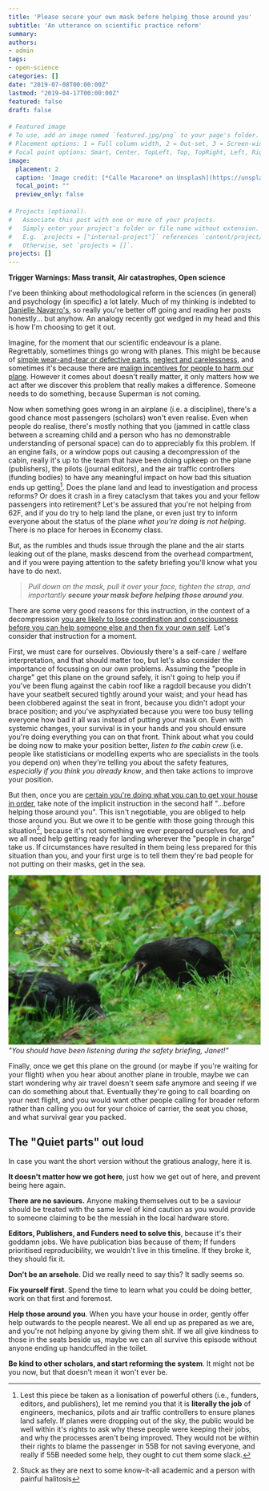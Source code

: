 ```yaml
---
title: 'Please secure your own mask before helping those around you'
subtitle: 'An utterance on scientific practice reform'
summary: 
authors:
- admin
tags:
- open-science
categories: []
date: "2019-07-08T00:00:00Z"
lastmod: "2019-04-17T00:00:00Z"
featured: false
draft: false

# Featured image
# To use, add an image named `featured.jpg/png` to your page's folder.
# Placement options: 1 = Full column width, 2 = Out-set, 3 = Screen-width
# Focal point options: Smart, Center, TopLeft, Top, TopRight, Left, Right, BottomLeft, Bottom, BottomRight
image: 
  placement: 2
  caption: 'Image credit: [*Calle Macarone* on Unsplash](https://unsplash.com/photos/15wIddvL5dU)'
  focal_point: ""
  preview_only: false

# Projects (optional).
#   Associate this post with one or more of your projects.
#   Simply enter your project's folder or file name without extension.
#   E.g. `projects = ["internal-project"]` references `content/project/deep-learning/index.md`.
#   Otherwise, set `projects = []`.
projects: []
---
```


**Trigger Warnings: Mass transit, Air catastrophes, Open science**


I've been thinking about methodological reform in the sciences (in general) and psychology (in specific) a lot lately. Much of my thinking is indebted to [Danielle Navarro's](https://djnavarro.net/), so really you're better off going and reading her posts honestly... but anyhow. An analogy recently got wedged in my head and this is how I'm choosing to get it out. 

Imagine, for the moment that our scientific endeavour is a plane. Regrettably, sometimes things go wrong with planes. This might be because of [simple wear-and-tear or defective  parts](https://genomebiology.biomedcentral.com/articles/10.1186/s13059-016-1044-7), [neglect and carelessness](http://opim.wharton.upenn.edu/DPlab/papers/publishedPapers/Simmons_2011_False-Positive%20Psychology.pdf), and sometimes it's because there are [malign incentives for people to harm our plane](https://www.apa.org/science/about/psa/2011/12/diederik-stapel). However it comes about doesn't really matter, it only matters how we act after we discover this problem that really makes a difference. Someone needs to do something, because Superman is not coming.

Now when something goes wrong in an airplane (i.e. a discipline), there's a good chance most passengers (scholars) won't even realise. Even when people do realise, there's mostly nothing that you (jammed in cattle class between a screaming child and a person who has no demonstrable understanding of personal space) can do to appreciably fix this problem. If an engine fails, or a window pops out causing a decompression of the cabin, really it's up to the team that have been doing upkeep on the plane (publishers), the pilots (journal editors), and the air traffic controllers (funding bodies) to have any meaningful impact on how bad this situation ends up getting[^bignote]. Does the plane land and lead to investigation and process reforms? Or does it crash in a firey cataclysm that takes you and your fellow passengers into retirement? Let's be assured that you're not helping from 62F, and if you do try to help land the plane, or even just try to inform everyone about the status of the plane _what you're doing is not helping_. There is no place for heroes in Economy class. 

But, as the rumbles and thuds issue through the plane and the air starts leaking out of the plane, masks descend from the overhead compartment, and if you were paying attention to the safety briefing you'll know what you have to do next. 

>_Pull down on the mask, pull it over your face, tighten the strap, and importantly **secure your mask before helping those around you**_. 

There are some very good reasons for this instruction, in the context of a decompression [you are likely to lose coordination and consciousness before you can help someone else and then fix your own self](https://www.youtube.com/watch?v=kUfF2MTnqAw). Let's consider that instruction for a moment. 

First, we must care for ourselves. Obviously there's a self-care / welfare interpretation, and that should matter too, but let's also consider the importance of focussing on our own problems. Assuming the "people in charge" get this plane on the ground safely, it isn't going to help you if you've been flung against the cabin roof like a ragdoll because you didn't have your seatbelt secured tightly around your waist; and your head has been clobbered against the seat in front, because you didn't adopt your brace position; and you've asphyxiated because you were too busy telling everyone how bad it all was instead of putting your mask on. Even with systemic changes, your survival is in your hands and you should ensure you're doing everything you can on that front. Think about what you could be doing now to make your position better, *listen to the cabin crew* (i.e. people like statisticians or modelling experts who are specialists in the tools you depend on) when they're telling you about the safety features, *especially if you think you already know*, and then take actions to improve your position.  

But then, once you are [certain you're doing what you can to get your house in order](https://biblehub.com/matthew/7-3.htm), take note of the implicit instruction in the second half  "...before helping those around you". This isn't negotiable, you are obliged to help those around you. But we owe it to be gentle with those going through this situation[^1], because it's not something we ever prepared ourselves for, and we all need help getting ready for landing wherever the "people in charge" take us. If circumstances have resulted in them being less prepared for this situation than you, and your first urge is to tell them they're bad people for not putting on their masks, get in the sea. 

!["Mansplaining crows"](crows.jpg)*"You should have been listening during the safety briefing, Janet!"*

Finally, once we get this plane on the ground (or maybe if you're waiting for your flight) when you hear about another plane in trouble, maybe we can start wondering why air travel doesn't seem safe anymore and seeing if we can do something about that. Eventually they're going to call boarding on your next flight, and you would want other people calling for broader reform rather than calling you out for your choice of carrier, the seat you chose, and what survival gear you packed. 


## The "Quiet parts" out loud

In case you want the short version without the gratious analogy, here it is. 

**It doesn't matter how we got here**, just how we get out of here, and prevent being here again. 

**There are no saviours.** Anyone making themselves out to be a saviour should be treated with the same level of kind caution as you would provide to someone claiming to be the messiah in the local hardware store.

**Editors, Publishers, and Funders need to solve this**, because it's their goddamn jobs. We have publication bias because of them; If funders prioritised reproducibility, we wouldn't live in this timeline. If they broke it, they should fix it.   

**Don't be an arsehole**. Did we really need to say this? It sadly seems so. 

**Fix yourself first**. Spend the time to learn what you could be doing better, work on that first and foremost.

**Help those around you**. When you have your house in order, gently offer help outwards to the people nearest. We all end up as prepared as we are, and you're not helping anyone by giving them shit. If we all give kindness to those in the seats beside us, maybe we can all survive this episode without anyone ending up handcuffed in the toilet. 

**Be kind to other scholars, and start reforming the system**. It might not be you now, but that doesn't mean it won't ever be. 

[^bignote]:Lest this piece be taken as a lionisation of powerful others (i.e., funders, editors, and publishers), let me remind you that it is **literally the job** of engineers, mechanics, pilots and air traffic controllers to ensure planes land safely. If planes were dropping out of the sky, the public would be well within it's rights to ask why these people were keeping their jobs, and why the processes aren't being improved. They would not be within their rights to blame the passenger in 55B for not saving everyone, and really if 55B needed some help, they ought to cut them some slack.

[^1]:Stuck as they are next to some know-it-all academic and a person with painful halitosis